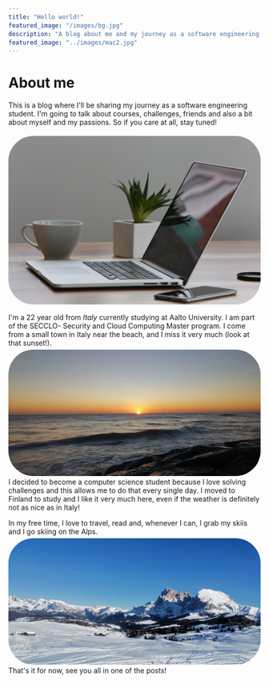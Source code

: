 ```yaml
---
title: "Hello world!"
featured_image: "/images/bg.jpg"
description: "A blog about me and my journey as a software engineering student."
featured_image: "../images/mac2.jpg"
---
```


# About me

This is a blog where I'll be sharing my journey as a software engineering student.
I'm going to talk about courses, challenges, friends and also a bit about myself and my passions.
So if you care at all, stay tuned!

<img src="../images/mac.jpg" alt="Photo of a mac" style="border-radius: 50px; margin-top: 5px;"/>

I'm a 22 year old from _Italy_ currently studying at Aalto University. I am part of the SECCLO- Security and Cloud Computing Master program.
I come from a small town in Italy near the beach, and I miss it very much (look at that sunset!).
<img src="../images/bg.jpg" alt="Sunset" style="border-radius: 50px; margin-top: 5px;"/>
I decided to become a computer science student because I love solving challenges and this allows me to do that every single day.
I moved to Finland to study and I like it very much here, even if the weather is definitely not as nice as in Italy!

In my free time, I love to travel, read and, whenever I can, I grab my skiis and I go skiing on the Alps.
<img src="../images/alps.jpeg" alt="Alps" style="border-radius: 50px; margin-top: 5px;"/>
That's it for now, see you all in one of the posts!
